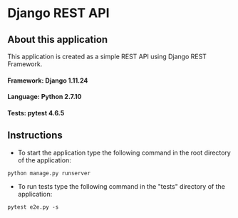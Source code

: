 # Django REST API

## About this application

This application is created as a simple REST API using Django REST Framework. 

#### Framework: Django 1.11.24
#### Language: Python 2.7.10
#### Tests: pytest 4.6.5

## Instructions
- To start the application type the following command in the root directory of the application:
```
python manage.py runserver
```
- To run tests type the following command in the "tests" directory of the application:
```
pytest e2e.py -s
```
